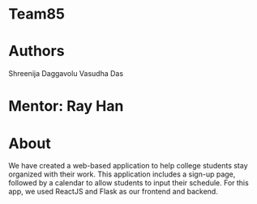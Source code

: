 # Team85

# Authors
Shreenija Daggavolu
Vasudha Das
# Mentor: Ray Han

# About
We have created a web-based application to help college students stay organized with their work. This application includes a sign-up page, followed by a calendar to allow students to input their schedule. For this app, we used ReactJS and Flask as our frontend and backend.
